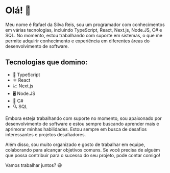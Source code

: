 <!DOCTYPE html>
<html>
  <head>
    <meta charset="UTF-8">   
  </head>
  <body>
    <h1>Olá! 👋</h1>
    <p>Meu nome é Rafael da Silva Reis, sou um programador com conhecimentos em várias tecnologias, incluindo TypeScript, React, Next.js, Node.JS, C# e SQL. No momento, estou trabalhando com suporte em sistemas, o que me permite adquirir conhecimento e experiência em diferentes áreas do desenvolvimento de software.</p>
    <h2>Tecnologias que domino:</h2>
    <ul>
      <li>🚀 TypeScript</li>
      <li>⚛️ React</li>
      <li>📈 Next.js</li>
      <li>🖥️ Node.JS</li>
      <li>🎯 C#</li>
      <li>🔍 SQL</li>
    </ul>
    <p>Embora esteja trabalhando com suporte no momento, sou apaixonado por desenvolvimento de software e estou sempre buscando aprender mais e aprimorar minhas habilidades. Estou sempre em busca de desafios interessantes e projetos desafiadores.</p>
    <p>Além disso, sou muito organizado e gosto de trabalhar em equipe, colaborando para alcançar objetivos comuns. Se você precisa de alguém que possa contribuir para o sucesso do seu projeto, pode contar comigo!</p>
    <p>Vamos trabalhar juntos? 😃</p>
  </body>
</html>
